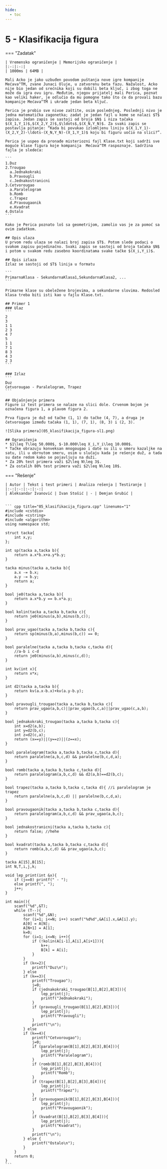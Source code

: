 ```yaml
---
hide:
  - toc
---
```


# 5 - Klasifikacija figura

=== "Zadatak"
	
	| Vremensko ograničenje | Memorijsko ograničenje |
	|:-:|:-:|
	| 1000ms | 64MB |
	
	Mali Acko je jako uzbuđen povodom puštanja nove igre kompanije Mećava^TM, zvane Junaci Oluje, u zatvorenu beta fazu. Nažalost, Acko nije bio jedan od srećnika koji su dobili beta ključ, i zbog toga ne može da igra ovu igru. Međutim, njegov prijatelj mali Perica, poznat kao veliki haker, je odlučio da mu pomogne tako što će da provali bazu kompanije Mećava^TM i ukrade jedan beta ključ.
	
	Perica je probio sve nivoe zaštite, osim poslednjeg. Poslednji nivo je jedna matematička zagonetka; zadat je jedan fajl u kome se nalazi $T$ zapisa. Jedan zapis se sastoji od broja $N$ i niza tačaka $(X_1,Y_1)$,$(X_2,Y_2)$,$\ldots$,$(X_N,Y_N)$. Za svaki zapis se postavlja pitanje: “Kada bi povukao izlomljenu liniju $(X_1,Y_1)-(X_2,Y_2)-\ldots-(X_N,Y_N)-(X_1,Y_1)$ koju bi figuru uočio na slici?”.
	
	Perica je uspeo da pronađe misteriozni fajl Klase.txt koji sadrži sve moguće klase figura koje kompanija  Mećava^TM raspoznaje. Sadržina fajla je sledeća:
	
	```
	1.Duz
	2.Trougao
	  a.Jednakokraki
	  b.Pravougli
	  c.Jednakostranicni
	3.Cetvorougao
	  a.Paralelogram
	  b.Romb
	  c.Trapez
	  d.Pravougaonik
	  e.Kvadrat
	4.Ostalo
	```
	
	Kako je Perica poznato loš sa geometrijom, zamolio vas je za pomoć sa ovim zadatkom.
	
	## Opis ulaza
	U prvom redu ulaza se nalazi broj zapisa $T$. Potom slede podaci o svakom zapisu pojedinačno. Svaki zapis se sastoji od broja tačaka $N$ i potom u svakom redu zasebno koordinatama svake tačke $(X_i,Y_i)$.
	
	## Opis izlaza
	Izlaz se sastoji od $T$ linija u formatu
	
	```
	PrimarnaKlasa - SekundarnaKlasa1,SekundarnaKlasa2, ...
	```
	
	Primarne klase su obeležene brojevima, a sekundarne slovima. Redosled klasa treba biti isti kao u fajlu Klase.txt.
	
	## Primer 1
	### Ulaz
	```
	2
	3
	1 1
	2 3
	4 7
	5
	1 1
	7 1
	8 3
	4 3
	2 3
	```
	
	### Izlaz
	```
	Duz
	Cetvorougao - Paralelogram, Trapez
	```
	
	## Objašnjenje primera
	Figure iz test primera se nalaze na slici dole. Crvenom bojom je označena figura 1, a plavom figura 2.
	
	Prva figura je duž od tačke (1, 1) do tačke (4, 7), a druga je četvorougao između tačaka (1, 1), (7, 1), (8, 3) i (2, 3).
	
	![Slika primera](05_klasifikacija_figura-sl1.png)
	
	## Ograničenja
	* $1\leq T\leq 50.000$, $-10.000\leq X_i,Y_i\leq 10.000$.
	* Tačke obrazuju konveksan mnogougao i date su ili u smeru kazaljke na satu, ili u obrnutom smeru, osim u slučaju kada je rešenje duž, a tada su date redom kako se pojavljuju na duži.
	* Za 20% test primera važi $2\leq N\leq 3$.
	* Za ostalih 80% test primera važi $2\leq N\leq 10$.
	
=== "Rešenje"
	
	| Autor | Tekst i test primeri | Analiza rеšenja | Testiranje |
	|:-:|:-:|:-:|:-:|
	| Aleksandar Ivanović | Ivan Stošić | - | Demjan Grubić |
	
	
	``` cpp title="05_klasifikacija_figura.cpp" linenums="1"
	#include <cstdio>
	#include <cstring>
	#include <algorithm>
	using namespace std;
	
	struct tacka{
	    int x,y;
	};
	
	int sp(tacka a,tacka b){
	    return a.x*b.x+a.y*b.y;
	}
	
	tacka minus(tacka a,tacka b){
	    a.x -= b.x;
	    a.y -= b.y;
	    return a;
	}
	
	bool je0(tacka a,tacka b){
	    return a.x*b.y == b.x*a.y;
	}
	
	bool kolin(tacka a,tacka b,tacka c){
	    return je0(minus(a,b),minus(b,c));
	}
	
	bool prav_ugao(tacka a,tacka b,tacka c){
	    return sp(minus(b,a),minus(b,c)) == 0;
	}
	
	bool paralelne(tacka a,tacka b,tacka c,tacka d){
	    //a-b i c-d
	    return je0(minus(a,b),minus(c,d));
	}
	
	int kv(int x){
	    return x*x;
	}
	
	int d2(tacka a,tacka b){
	    return kv(a.x-b.x)+kv(a.y-b.y);
	}
	
	bool pravougli_trougao(tacka a,tacka b,tacka c){
	    return prav_ugao(a,b,c)||prav_ugao(b,c,a)||prav_ugao(c,a,b);
	}
	
	bool jednakokraki_trougao(tacka a,tacka b,tacka c){
	    int x=d2(a,b);
	    int y=d2(b,c);
	    int z=d2(c,a);
	    return (x==y)||(y==z)||(z==x);
	}
	
	bool paralelogram(tacka a,tacka b,tacka c,tacka d){
	    return paralelne(a,b,c,d) && paralelne(b,c,d,a);
	}
	
	bool romb(tacka a,tacka b,tacka c,tacka d){
	    return paralelogram(a,b,c,d) && d2(a,b)==d2(b,c);
	}
	
	bool trapez(tacka a,tacka b,tacka c,tacka d){ //i paralelogram je trapez
	    return paralelne(a,b,c,d) || paralelne(b,c,d,a);
	}
	
	bool pravougaonik(tacka a,tacka b,tacka c,tacka d){
	    return paralelogram(a,b,c,d) && prav_ugao(a,b,c);
	}
	
	bool jednakostranicni(tacka a,tacka b,tacka c){
	    return false; //hehe
	}
	
	bool kvadrat(tacka a,tacka b,tacka c,tacka d){
	    return romb(a,b,c,d) && prav_ugao(a,b,c);
	}
	
	tacka A[15],B[15];
	int N,T,i,j,k;
	
	void lep_print(int &x){
	    if (j==0) printf(" - ");
	    else printf(", ");
	    j++;
	}
	
	int main(){
	    scanf("%d",&T);
	    while (T--){
	        scanf("%d",&N);
	        for (i=1; i<=N; i++) scanf("%d%d",&A[i].x,&A[i].y);
	        A[0] = A[N];
	        A[N+1] = A[1];
	        k=0;
	        for (i=1; i<=N; i++){
	            if (!kolin(A[i-1],A[i],A[i+1])){
	                k++;
	                B[k] = A[i];
	            }
	        }
	        if (k<=2){
	            printf("Duz\n");
	        } else
	        if (k==3){
	            printf("Trougao");
	            j=0;
	            if (jednakokraki_trougao(B[1],B[2],B[3])){
	                lep_print(j);
	                printf("Jednakokraki");
	            }
	            if (pravougli_trougao(B[1],B[2],B[3])){
	                lep_print(j);
	                printf("Pravougli");
	            }
	            printf("\n");
	        } else
	        if (k==4){
	            printf("Cetvorougao");
	            j=0;
	            if (paralelogram(B[1],B[2],B[3],B[4])){
	                lep_print(j);
	                printf("Paralelogram");
	            }
	            if (romb(B[1],B[2],B[3],B[4])){
	                lep_print(j);
	                printf("Romb");
	            }
	            if (trapez(B[1],B[2],B[3],B[4])){
	                lep_print(j);
	                printf("Trapez");
	            }
	            if (pravougaonik(B[1],B[2],B[3],B[4])){
	                lep_print(j);
	                printf("Pravougaonik");
	            }
	            if (kvadrat(B[1],B[2],B[3],B[4])){
	                lep_print(j);
	                printf("Kvadrat");
	            }
	            printf("\n");
	        } else {
	            printf("Ostalo\n");
	        }
	    }
	    return 0;
	}
	```
